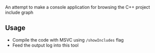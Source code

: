 An attempt to make a console application for browsing the C++ project include graph

## Usage
* Compile the code with MSVC using `/showIncludes` flag
* Feed the output log into this tool



